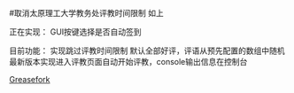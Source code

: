 #取消太原理工大学教务处评教时间限制
如上
  
正在实现：
GUI按键选择是否自动签到
  
目前功能：
实现跳过评教时间限制
默认全部好评，评语从预先配置的数组中随机
最新版本实现进入评教页面自动开始评教，console输出信息在控制台
  

[Greasefork](https://greasyfork.org/scripts/2913-crack-tyut)
